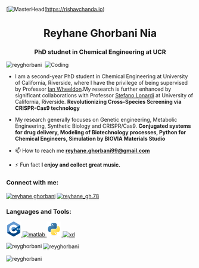 [![MasterHead](https://images.immediate.co.uk/production/volatile/sites/4/2019/12/GettyImages-543487956-edit-57a87fb.jpg?quality=90&resize=460,306)(https://rishavchanda.io)
<h1 align="center">Reyhane Ghorbani Nia</h1>
<h3 align="center"> PhD studnet in Chemical Engineering at UCR </h3>
<img align="right" alt="Coding" width="400" src="https://images.immediate.co.uk/production/volatile/sites/4/2019/12/GettyImages-543487956-edit-57a87fb.jpg?quality=90&resize=460,306".

<p align="left"> <img src="https://komarev.com/ghpvc/?username=reyghorbani&label=Profile%20views&color=0e75b6&style=flat" alt="reyghorbani" /> </p>

- I am a second-year PhD student in Chemical Engineering at University of California, Riverside, where I have the privilege of being supervised by Professor [Ian Wheeldon](https://scholar.google.com/citations?user=[https://scholar.google.com/citations?hl=en&user=ADvvggYAAAAJ&view_op=list_works&sortby=pubdate]).My research is further enhanced by significant collaborations with Professor [Stefano Lonardi](https://scholar.google.com/citations?user=[https://scholar.google.com/citations?hl=en&user=T1tFq2MAAAAJ&view_op=list_works&sortby=pubdate]) at University of California, Riverside. **Revolutionizing Cross-Species Screening via CRISPR-Cas9 technology**

- My research generally focuses on Genetic engineering, Metabolic Engineering, Synthetic Biology and CRISPR/Cas9.
**Conjugated systems for drug delivery, Modeling of Biotechnology processes, Python for Chemical Engineers, Simulation by BIOVIA Materials Studio**

- 📫 How to reach me **reyhane.ghorbani99@gmail.com**

- ⚡ Fun fact **I enjoy and collect great music.**

<h3 align="left">Connect with me:</h3>
<p align="left">
<a href="https://linkedin.com/in/reyhane ghorbani" target="blank"><img align="center" src="https://raw.githubusercontent.com/rahuldkjain/github-profile-readme-generator/master/src/images/icons/Social/linked-in-alt.svg" alt="reyhane ghorbani" height="30" width="40" /></a>
<a href="https://instagram.com/reyhane_gh.78" target="blank"><img align="center" src="https://raw.githubusercontent.com/rahuldkjain/github-profile-readme-generator/master/src/images/icons/Social/instagram.svg" alt="reyhane_gh.78" height="30" width="40" /></a>
</p>

<h3 align="left">Languages and Tools:</h3>
<p align="left"> <a href="https://www.w3schools.com/cpp/" target="_blank" rel="noreferrer"> <img src="https://raw.githubusercontent.com/devicons/devicon/master/icons/cplusplus/cplusplus-original.svg" alt="cplusplus" width="40" height="40"/> </a> <a href="https://www.mathworks.com/" target="_blank" rel="noreferrer"> <img src="https://upload.wikimedia.org/wikipedia/commons/2/21/Matlab_Logo.png" alt="matlab" width="40" height="40"/> </a> <a href="https://www.python.org" target="_blank" rel="noreferrer"> <img src="https://raw.githubusercontent.com/devicons/devicon/master/icons/python/python-original.svg" alt="python" width="40" height="40"/> </a> <a href="https://www.adobe.com/products/xd.html" target="_blank" rel="noreferrer"> <img src="https://cdn.worldvectorlogo.com/logos/adobe-xd.svg" alt="xd" width="40" height="40"/> </a> </p>

<p><img align="left" src="https://github-readme-stats.vercel.app/api/top-langs?username=reyghorbani&show_icons=true&locale=en&layout=compact" alt="reyghorbani" /></p>

<p>&nbsp;<img align="center" src="https://github-readme-stats.vercel.app/api?username=reyghorbani&show_icons=true&locale=en" alt="reyghorbani" /></p>

<p><img align="center" src="https://github-readme-streak-stats.herokuapp.com/?user=reyghorbani&" alt="reyghorbani" /></p>
